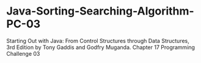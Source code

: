 # Java-Sorting-Searching-Algorithm-PC-03
Starting Out with Java: From Control Structures through Data Structures, 3rd Edition by Tony Gaddis and Godfry Muganda.  Chapter 17 Programming Challenge 03
